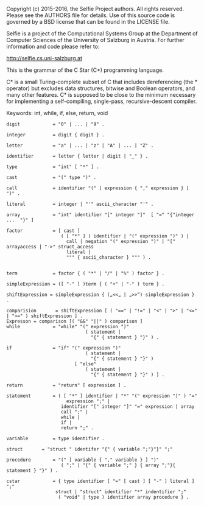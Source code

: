 Copyright (c) 2015-2016, the Selfie Project authors. All rights reserved. Please see the AUTHORS file for details. Use of this source code is governed by a BSD license that can be found in the LICENSE file.

Selfie is a project of the Computational Systems Group at the Department of Computer Sciences of the University of Salzburg in Austria. For further information and code please refer to:

http://selfie.cs.uni-salzburg.at

This is the grammar of the C Star (C*) programming language.

C* is a small Turing-complete subset of C that includes dereferencing (the * operator) but excludes data structures, bitwise and Boolean operators, and many other features. C* is supposed to be close to the minimum necessary for implementing a self-compiling, single-pass, recursive-descent compiler.

Keywords: int, while, if, else, return, void

```
digit            = "0" | ... | "9" .

integer          = digit { digit } .

letter           = "a" | ... | "z" | "A" | ... | "Z" .

identifier       = letter { letter | digit | "_" } .

type             = "int" [ "*" ] .

cast             = "(" type ")" .

call             = identifier "(" [ expression { "," expression } ] ")" .

literal          = integer | "'" ascii_character "'" .

array            = "int" identifier "[" integer "]"  [ "=" "{"integer ...  "}" ]

factor           = [ cast ]
                    ( [ "*" ] ( identifier | "(" expression ")" ) |
                      call | negation "(" expression ")" | "[" arrayaccess | "->" struct_access
                      literal |
                      """ { ascii_character } """ ) .


term             = factor { ( "*" | "/" | "%" ) factor } .

simpleExpression = ([ "-" ] )term { ( "+" | "-" ) term } .

shiftExpression = simpleExpression { („<<„ | „>>“) simpleExpression } .

comparision       = shiftExpression [ ( "==" | "!=" | "<" | ">" | "<=" | ">=" ) shiftExpression ] .
Expresson = comparison [( "&&" "||" ) comparison ]
while            = "while" "(" expression ")"
                             ( statement |
                               "{" { statement } "}" ) .

if               = "if" "(" expression ")"
                             ( statement |
                               "{" { statement } "}" )
                         [ "else"
                             ( statement |
                               "{" { statement } "}" ) ] .

return           = "return" [ expression ] .

statement        = ( [ "*" ] identifier | "*" "(" expression ")" ) "="
                      expression ";" |
                    identifier "[" integer "]" "=" expression | array
                    call ";" |
                    while |
                    if |
                    return ";" .

variable         = type identifier .

struct       = "struct " identifer "{" { variable ";"}"}" ";"

procedure        = "(" [ variable { "," variable } ] ")"
                    ( ";" | "{" { variable ";" } { array ";"}{ statement } "}" ) .

cstar            = { type identifier [ "=" [ cast ] [ "-" ] literal ] ";"
                  struct | "struct" identifier "*" indentifier ";"
                   ( "void" | type ) identifier array procedure } .
